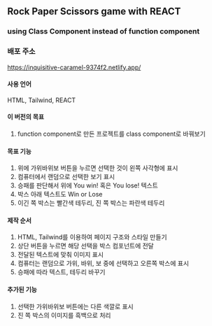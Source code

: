 ## Rock Paper Scissors game with REACT

### using Class Component instead of function component

### 배포 주소

https://inquisitive-caramel-9374f2.netlify.app/

#### 사용 언어

HTML, Tailwind, REACT

#### 이 버전의 목표
1. function component로 만든 프로젝트를 class component로 바꿔보기

#### 목표 기능

1. 위에 가위바위보 버튼을 누르면 선택한 것이 왼쪽 사각형에 표시
2. 컴퓨터에서 랜덤으로 선택한 보기 표시
3. 승패를 판단해서 위에 You win! 혹은 You lose! 텍스트
4. 박스 아래 텍스트도 Win or Lose
5. 이긴 쪽 박스는 빨간색 테두리, 진 쪽 박스는 파란색 테두리

#### 제작 순서

1. HTML, Tailwind를 이용하여 페이지 구조와 스타일 만들기
2. 상단 버튼을 누르면 해당 선택을 박스 컴포넌트에 전달
3. 전달된 텍스트에 맞춰 이미지 표시
4. 컴퓨터는 랜덤으로 가위, 바위, 보 중에 선택하고 오른쪽 박스에 표시
5. 승패에 따라 텍스트, 테두리 바꾸기

#### 추가된 기능

1. 선택한 가위바위보 버튼에는 다른 색깔로 표시
2. 진 쪽 박스의 이미지를 흑백으로 처리
